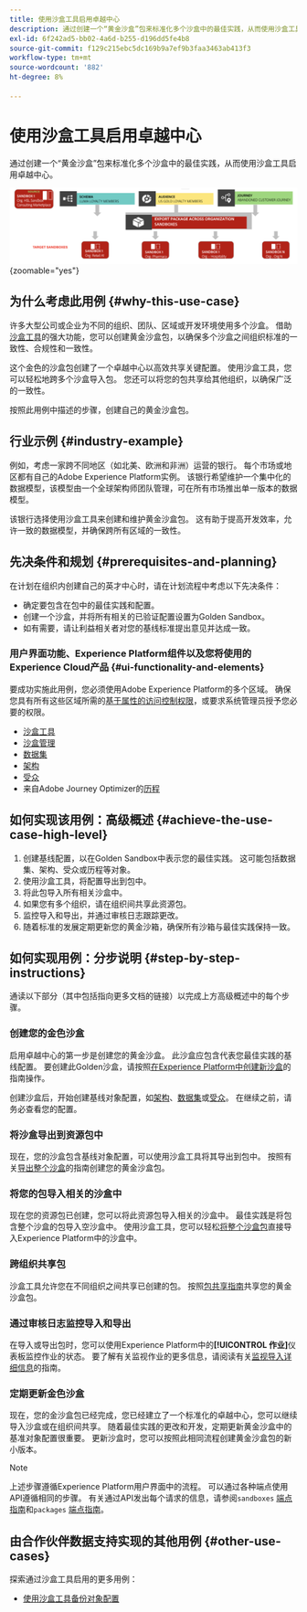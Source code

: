 ```yaml
---
title: 使用沙盒工具启用卓越中心
description: 通过创建一个“黄金沙盒”包来标准化多个沙盒中的最佳实践，从而使用沙盒工具启用卓越中心。
exl-id: 6f242ad5-bb02-4a6d-b255-d196dd5fe4b8
source-git-commit: f129c215ebc5dc169b9a7ef9b3faa3463ab413f3
workflow-type: tm+mt
source-wordcount: '882'
ht-degree: 8%

---
```


# 使用沙盒工具启用卓越中心

通过创建一个“黄金沙盒”包来标准化多个沙盒中的最佳实践，从而使用沙盒工具启用卓越中心。

![跨不同组织导出包的概述](../images/use-cases/packages-across-orgs.png){zoomable="yes"}

## 为什么考虑此用例 {#why-this-use-case}

许多大型公司或企业为不同的组织、团队、区域或开发环境使用多个沙盒。 借助[沙盒工具](../ui/sandbox-tooling.md)的强大功能，您可以创建黄金沙盒包，以确保多个沙盒之间组织标准的一致性、合规性和一致性。

这个金色的沙盒包创建了一个卓越中心以高效共享关键配置。 使用沙盒工具，您可以轻松地跨多个沙盒导入包。 您还可以将您的包共享给其他组织，以确保广泛的一致性。

按照此用例中描述的步骤，创建自己的黄金沙盒包。

## 行业示例 {#industry-example}

例如，考虑一家跨不同地区（如北美、欧洲和非洲）运营的银行。 每个市场或地区都有自己的Adobe Experience Platform实例。 该银行希望维护一个集中化的数据模型，该模型由一个全球架构师团队管理，可在所有市场推出单一版本的数据模型。

该银行选择使用沙盒工具来创建和维护黄金沙盒包。 这有助于提高开发效率，允许一致的数据模型，并确保跨所有区域的一致性。

## 先决条件和规划 {#prerequisites-and-planning}

在计划在组织内创建自己的英才中心时，请在计划流程中考虑以下先决条件：

- 确定要包含在包中的最佳实践和配置。
- 创建一个沙盒，并将所有相关的已验证配置设置为Golden Sandbox。
- 如有需要，请让利益相关者对您的基线标准提出意见并达成一致。

### 用户界面功能、Experience Platform组件以及您将使用的Experience Cloud产品 {#ui-functionality-and-elements}

要成功实施此用例，您必须使用Adobe Experience Platform的多个区域。 确保您具有所有这些区域所需的[基于属性的访问控制权限](../../access-control/abac/overview.md)，或要求系统管理员授予您必要的权限。

- [沙盒工具](../ui/sandbox-tooling.md)
- [沙盒管理](../ui/user-guide.md)
- [数据集](../../catalog/datasets/overview.md)
- [架构](../../xdm//home.md)
- [受众](../../segmentation/home.md)
- 来自Adobe Journey Optimizer的[历程](https://experienceleague.adobe.com/en/docs/journey-optimizer/using/orchestrate-journeys/journey)

## 如何实现该用例：高级概述 {#achieve-the-use-case-high-level}

1. 创建基线配置，以在Golden Sandbox中表示您的最佳实践。 这可能包括数据集、架构、受众或历程等对象。
2. 使用沙盒工具，将配置导出到包中。
3. 将此包导入所有相关沙盒中。
4. 如果您有多个组织，请在组织间共享此资源包。
5. 监控导入和导出，并通过审核日志跟踪更改。
6. 随着标准的发展定期更新您的黄金沙箱，确保所有沙箱与最佳实践保持一致。

## 如何实现用例：分步说明 {#step-by-step-instructions}

通读以下部分（其中包括指向更多文档的链接）以完成上方高级概述中的每个步骤。

### 创建您的金色沙盒

启用卓越中心的第一步是创建您的黄金沙盒。 此沙盒应包含代表您最佳实践的基线配置。 要创建此Golden沙盒，请按照[在Experience Platform中创建新沙盒](../ui/user-guide.md#create-a-new-sandbox)的指南操作。

创建沙盒后，开始创建基线对象配置，如[架构](../../xdm/ui/resources/schemas.md#create-a-new-schema)、[数据集](../../catalog/datasets/user-guide.md#create-a-dataset)或[受众](../../segmentation/ui/segment-builder.md)。 在继续之前，请务必查看您的配置。

### 将沙盒导出到资源包中

现在，您的沙盒包含基线对象配置，可以使用沙盒工具将其导出到包中。 按照有关[导出整个沙盒](../ui/sandbox-tooling.md#export-an-entire-sandbox)的指南创建您的黄金沙盒包。

### 将您的包导入相关的沙盒中

现在您的资源包已创建，您可以将此资源包导入相关的沙盒中。 最佳实践是将包含整个沙盒的包导入空沙盒中。 使用沙盒工具，您可以轻松[将整个沙盒包](../../sandboxes/ui/sandbox-tooling.md#import-the-entire-sandbox-package)直接导入Experience Platform中的沙盒中。

### 跨组织共享包

沙盒工具允许您在不同组织之间共享已创建的包。 按照[包共享指南](../../sandboxes/ui/sharing-packages-across-orgs.md)共享您的黄金沙盒包。

### 通过审核日志监控导入和导出

在导入或导出包时，您可以使用Experience Platform中的&#x200B;**[!UICONTROL 作业]**&#x200B;仪表板监控作业的状态。 要了解有关监视作业的更多信息，请阅读有关[监视导入详细信息](../../sandboxes/ui/sandbox-tooling.md#monitor-import-details)的指南。

### 定期更新金色沙盒

现在，您的金沙盒包已经完成，您已经建立了一个标准化的卓越中心，您可以继续导入沙盒或在组织间共享。 随着最佳实践的更改和开发，定期更新黄金沙盒中的基准对象配置很重要。 更新沙盒时，您可以按照此相同流程创建黄金沙盒包的新小版本。

>[!NOTE]
>
> 上述步骤遵循Experience Platform用户界面中的流程。 可以通过各种端点使用API遵循相同的步骤。 有关通过API发出每个请求的信息，请参阅`sandboxes` [端点指南](https://experienceleague.adobe.com/en/docs/experience-platform/sandbox/api/sandboxes#create)和`packages` [端点指南](https://experienceleague.adobe.com/en/docs/experience-platform/sandbox/sandbox-tooling-api/packages)。

## 由合作伙伴数据支持实现的其他用例 {#other-use-cases}

探索通过沙盒工具启用的更多用例：

- [使用沙盒工具备份对象配置](./backup-object-configuration.md)
